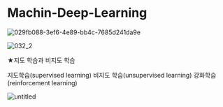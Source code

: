 # Machin-Deep-Learning
![029fb088-3ef6-4e89-bb4c-7685d241da9e](https://user-images.githubusercontent.com/110071838/198441163-e2683330-8049-4755-9769-9e8e63c7c29f.jpg)



![032_2](https://user-images.githubusercontent.com/110071838/198439769-0eb76345-304d-49f7-9ef5-cf672a228db4.jpg)





★지도 학습과 비지도 학습


지도학습(supervised learning)   비지도 학습(unsupervised learning)   강화학습(reinforcement learning)
    


![untitled](https://user-images.githubusercontent.com/110071838/198443765-314b5e8d-6f84-407b-8188-13053c5bb470.png)


